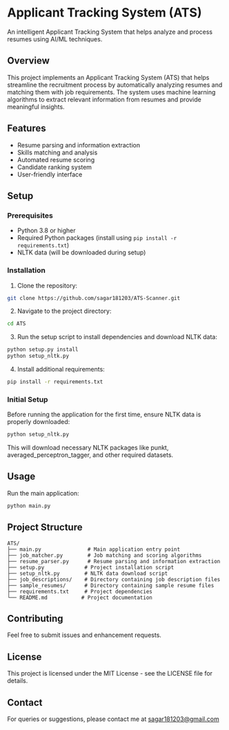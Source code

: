 # Applicant Tracking System (ATS)

An intelligent Applicant Tracking System that helps analyze and process resumes using AI/ML techniques.

## Overview

This project implements an Applicant Tracking System (ATS) that helps streamline the recruitment process by automatically analyzing resumes and matching them with job requirements. The system uses machine learning algorithms to extract relevant information from resumes and provide meaningful insights.

## Features

- Resume parsing and information extraction
- Skills matching and analysis
- Automated resume scoring
- Candidate ranking system
- User-friendly interface

## Setup

### Prerequisites

- Python 3.8 or higher
- Required Python packages (install using `pip install -r requirements.txt`)
- NLTK data (will be downloaded during setup)

### Installation

1. Clone the repository:
```bash
git clone https://github.com/sagar181203/ATS-Scanner.git
```

2. Navigate to the project directory:
```bash
cd ATS
```

3. Run the setup script to install dependencies and download NLTK data:
```bash
python setup.py install
python setup_nltk.py
```

4. Install additional requirements:
```bash
pip install -r requirements.txt
```

### Initial Setup

Before running the application for the first time, ensure NLTK data is properly downloaded:
```bash
python setup_nltk.py
```
This will download necessary NLTK packages like punkt, averaged_perceptron_tagger, and other required datasets.

## Usage

Run the main application:
```bash
python main.py
```

## Project Structure

```
ATS/
├── main.py               # Main application entry point
├── job_matcher.py        # Job matching and scoring algorithms
├── resume_parser.py      # Resume parsing and information extraction
├── setup.py             # Project installation script
├── setup_nltk.py        # NLTK data download script
├── job_descriptions/    # Directory containing job description files
├── sample_resumes/      # Directory containing sample resume files
├── requirements.txt     # Project dependencies
└── README.md           # Project documentation
```

## Contributing

Feel free to submit issues and enhancement requests.

## License

This project is licensed under the MIT License - see the LICENSE file for details.

## Contact

For queries or suggestions, please contact me at sagar181203@gmail.com
